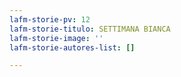 ```yaml
---
lafm-storie-pv: 12
lafm-storie-titulo: SETTIMANA BIANCA
lafm-storie-image: ''
lafm-storie-autores-list: []

---
```

